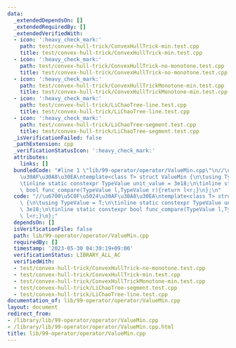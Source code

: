 ```yaml
---
data:
  _extendedDependsOn: []
  _extendedRequiredBy: []
  _extendedVerifiedWith:
  - icon: ':heavy_check_mark:'
    path: test/convex-hull-trick/ConvexHullTrick-min.test.cpp
    title: test/convex-hull-trick/ConvexHullTrick-min.test.cpp
  - icon: ':heavy_check_mark:'
    path: test/convex-hull-trick/ConvexHullTrick-no-monotone.test.cpp
    title: test/convex-hull-trick/ConvexHullTrick-no-monotone.test.cpp
  - icon: ':heavy_check_mark:'
    path: test/convex-hull-trick/ConvexHullTrickMonotone-min.test.cpp
    title: test/convex-hull-trick/ConvexHullTrickMonotone-min.test.cpp
  - icon: ':heavy_check_mark:'
    path: test/convex-hull-trick/LiChaoTree-line.test.cpp
    title: test/convex-hull-trick/LiChaoTree-line.test.cpp
  - icon: ':heavy_check_mark:'
    path: test/convex-hull-trick/LiChaoTree-segment.test.cpp
    title: test/convex-hull-trick/LiChaoTree-segment.test.cpp
  _isVerificationFailed: false
  _pathExtension: cpp
  _verificationStatusIcon: ':heavy_check_mark:'
  attributes:
    links: []
  bundledCode: "#line 1 \"lib/99-operator/operator/ValueMin.cpp\"\n//\u6700\u5C0F\u5024\
    \u30AF\u30A8\u30EA\ntemplate<class T> struct ValueMin {\n\tusing TypeValue = T;\n\
    \tinline static constexpr TypeValue unit_value = 3e18;\n\tinline static constexpr\
    \ bool func_compare(TypeValue l,TypeValue r){return l<r;}\n};\n"
  code: "//\u6700\u5C0F\u5024\u30AF\u30A8\u30EA\ntemplate<class T> struct ValueMin\
    \ {\n\tusing TypeValue = T;\n\tinline static constexpr TypeValue unit_value =\
    \ 3e18;\n\tinline static constexpr bool func_compare(TypeValue l,TypeValue r){return\
    \ l<r;}\n};"
  dependsOn: []
  isVerificationFile: false
  path: lib/99-operator/operator/ValueMin.cpp
  requiredBy: []
  timestamp: '2023-05-30 04:39:19+09:00'
  verificationStatus: LIBRARY_ALL_AC
  verifiedWith:
  - test/convex-hull-trick/ConvexHullTrick-no-monotone.test.cpp
  - test/convex-hull-trick/ConvexHullTrick-min.test.cpp
  - test/convex-hull-trick/ConvexHullTrickMonotone-min.test.cpp
  - test/convex-hull-trick/LiChaoTree-segment.test.cpp
  - test/convex-hull-trick/LiChaoTree-line.test.cpp
documentation_of: lib/99-operator/operator/ValueMin.cpp
layout: document
redirect_from:
- /library/lib/99-operator/operator/ValueMin.cpp
- /library/lib/99-operator/operator/ValueMin.cpp.html
title: lib/99-operator/operator/ValueMin.cpp
---
```

